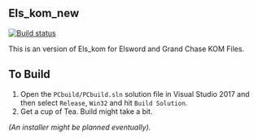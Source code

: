 ## Els_kom_new

[![Build status](https://ci.appveyor.com/api/projects/status/5ikdee6h3qy6lyum?svg=true)](https://ci.appveyor.com/project/AraHaan/els-kom-new)



This is an version of Els_kom for Elsword and Grand Chase KOM Files.

## To Build

1. Open the ``PCbuild/PCbuild.sln`` solution file in Visual Studio 2017 and then select ``Release``, ``Win32`` and hit ``Build Solution``.
2. Get a cup of Tea. Build might take a bit.

<!--
Note
-->
*(An installer might be planned eventually).*
